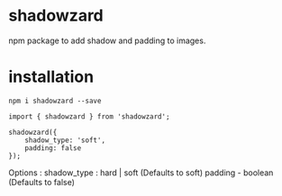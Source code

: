 # shadowzard
npm package to add shadow and padding to images.

# installation
`npm i shadowzard --save`


```
import { shadowzard } from 'shadowzard';

shadowzard({
    shadow_type: 'soft',
    padding: false
});
```
Options :
shadow_type : hard | soft (Defaults to soft)
padding - boolean (Defaults to false)
